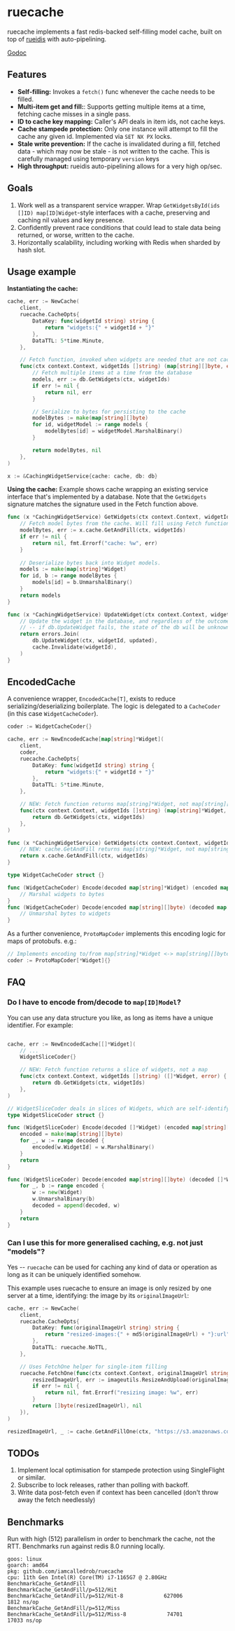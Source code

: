# ruecache
ruecache implements a fast redis-backed self-filling model cache, built on top of
[rueidis](https://github.com/redis/rueidis) with auto-pipelining.

[Godoc](http://pkg.go.dev/github.com/iamcalledrob/ruecache)

## Features
- **Self-filling:** Invokes a `fetch()` func whenever the cache needs to be filled.
- **Multi-item get and fill:**: Supports getting multiple items at a time, fetching cache misses in a single pass.
- **ID to cache key mapping:** Caller's API deals in item ids, not cache keys.
- **Cache stampede protection:** Only one instance will attempt to fill the cache any given id. Implemented
  via `SET NX PX` locks.
- **Stale write prevention:** If the cache is invalidated during a fill, fetched data - which may now be
  stale - is not written to the cache. This is carefully managed using temporary `version` keys
- **High throughput:** rueidis auto-pipelining allows for a very high op/sec.

## Goals
1. Work well as a transparent service wrapper. Wrap `GetWidgetsById(ids []ID) map[ID]Widget`-style interfaces
   with a cache, preserving and caching nil values and key presence.
2. Confidently prevent race conditions that could lead to stale data being returned, or worse, written to the cache.
3. Horizontally scalability, including working with Redis when sharded by hash slot.

## Usage example

**Instantiating the cache:**
```go
cache, err := NewCache(
    client,
    ruecache.CacheOpts{
        DataKey: func(widgetId string) string {
            return "widgets:{" + widgetId + "}"
        },
        DataTTL: 5*time.Minute,
    },

    // Fetch function, invoked when widgets are needed that are not cached
    func(ctx context.Context, widgetIds []string) (map[string][]byte, error) {
        // Fetch multiple items at a time from the database
        models, err := db.GetWidgets(ctx, widgetIds)
        if err != nil {
            return nil, err
        }

        // Serialize to bytes for persisting to the cache
        modelBytes := make(map[string][]byte)
        for id, widgetModel := range models {
            modelBytes[id] = widgetModel.MarshalBinary()
        }

        return modelBytes, nil
    },
)

x := &CachingWidgetService{cache: cache, db: db}
```

**Using the cache:**
Example shows cache wrapping an existing service interface that's implemented by a database.
Note that the `GetWidgets` signature matches the signature used in the Fetch function above.
```go
func (x *CachingWidgetService) GetWidgets(ctx context.Context, widgetIds []string) (map[string]*Widget, error)
    // Fetch model bytes from the cache. Will fill using Fetch function for cache misses.
    modelBytes, err := x.cache.GetAndFill(ctx, widgetIds)
    if err != nil {
        return nil, fmt.Errorf("cache: %w", err)
    }
    
    // Deserialize bytes back into Widget models.
    models := make(map[string]*Widget)
    for id, b := range modelBytes {
        models[id] = b.UnmarshalBinary()
    }
    return models
}

func (x *CachingWidgetService) UpdateWidget(ctx context.Context, widgetId string, updated *Widget) error {
    // Update the widget in the database, and regardless of the outcome, invalidate the cache
    // -- if db.UpdateWidget fails, the state of the db will be unknown.
    return errors.Join(
        db.UpdateWidget(ctx, widgetId, updated),
        cache.Invalidate(widgetId),
    )
}
```

## EncodedCache
A convenience wrapper, `EncodedCache[T]`, exists to reduce serializing/deserializing boilerplate.
The logic is delegated to a `CacheCoder` (in this case `WidgetCacheCoder`).

```go
coder := WidgetCacheCoder{}

cache, err := NewEncodedCache[map[string]*Widget](
    client,
    coder,
    ruecache.CacheOpts{
        DataKey: func(widgetId string) string {
            return "widgets:{" + widgetId + "}"
        },
        DataTTL: 5*time.Minute,
    },

    // NEW: Fetch function returns map[string]*Widget, not map[string][]byte
    func(ctx context.Context, widgetIds []string) (map[string]*Widget, error) {
        return db.GetWidgets(ctx, widgetIds)
    },
)
```

```go
func (x *CachingWidgetService) GetWidgets(ctx context.Context, widgetIds []string) (map[string]*Widget, error)
    // NEW: cache.GetAndFill returns map[string]*Widget, not map[string][]byte
    return x.cache.GetAndFill(ctx, widgetIds)
}
```

```go
type WidgetCacheCoder struct {}

func (WidgetCacheCoder) Encode(decoded map[string]*Widget) (encoded map[string][]byte, err error) {
    // Marshal widgets to bytes
}
func (WidgetCacheCoder) Decode(encoded map[string][]byte) (decoded map[string]*Widget, err error) {
    // Unmarshal bytes to widgets
}
```

As a further convenience, `ProtoMapCoder` implements this encoding logic for maps of protobufs. e.g.:
```go
// Implements encoding to/from map[string]*Widget <-> map[string][]byte
coder := ProtoMapCoder[*Widget]{}
```

## FAQ

### Do I have to encode from/decode to `map[ID]Model`?
You can use any data structure you like, as long as items have a unique identifier.
For example:
```go

cache, err := NewEncodedCache[[]*Widget](
    // ...
    WidgetSliceCoder{}

    // NEW: Fetch function returns a slice of widgets, not a map
    func(ctx context.Context, widgetIds []string) ([]*Widget, error) {
        return db.GetWidgets(ctx, widgetIds)
    },
)

// WidgetSliceCoder deals in slices of Widgets, which are self-identifying with a WidgetId field.
type WidgetSliceCoder struct {}

func (WidgetSliceCoder) Encode(decoded []*Widget) (encoded map[string][]byte, err error) {
    encoded = make(map[string][]byte)
    for _, w := range decoded {
        encoded[w.WidgetId] = w.MarshalBinary()
    }
    return
}

func (WidgetSliceCoder) Decode(encoded map[string][]byte) (decoded []*Widget, err error) {
    for _, b := range encoded {
        w := new(Widget)
        w.UnmarshalBinary(b)
        decoded = append(decoded, w)
    }
    return
}
```

### Can I use this for more generalised caching, e.g. not just "models"?
Yes -- `ruecache` can be used for caching any kind of data or operation as long as it can be uniquely identified
somehow.

This example uses ruecache to ensure an image is only resized by one server at a time, identifying:
the image by its `originalImageUrl`:
```go
cache, err := NewCache(
    client,
    ruecache.CacheOpts{
        DataKey: func(originalImageUrl string) string {
            return "resized-images:{" + md5(originalImageUrl) + "}:url"
        },
        DataTTL: ruecache.NoTTL,
    },

    // Uses FetchOne helper for single-item filling
    ruecache.FetchOne(func(ctx context.Context, originalImageUrl string) ([]byte, error) {
        resizedImageUrl, err := imageutils.ResizeAndUpload(originalImageUrl, "512x512px")
        if err != nil {
            return nil, fmt.Errorf("resizing image: %w", err)
        }
        return []byte(resizedImageUrl), nil
    }),
)

resizedImageUrl, _ := cache.GetAndFillOne(ctx, "https://s3.amazonaws.com/images/my-image.png")
```

## TODOs
1. Implement local optimisation for stampede protection using SingleFlight or similar.
2. Subscribe to lock releases, rather than polling with backoff.
3. Write data post-fetch even if context has been cancelled (don't throw away the fetch needlessly)

## Benchmarks
Run with high (512) parallelism in order to benchmark the cache, not the RTT.
Benchmarks run against redis 8.0 running locally.
```
goos: linux
goarch: amd64
pkg: github.com/iamcalledrob/ruecache
cpu: 11th Gen Intel(R) Core(TM) i7-1165G7 @ 2.80GHz
BenchmarkCache_GetAndFill
BenchmarkCache_GetAndFill/p=512/Hit
BenchmarkCache_GetAndFill/p=512/Hit-8             627006              1812 ns/op
BenchmarkCache_GetAndFill/p=512/Miss
BenchmarkCache_GetAndFill/p=512/Miss-8             74701             17033 ns/op
```